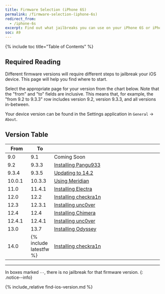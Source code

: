 ```yaml
---
title: Firmware Selection (iPhone 6S)
permalink: /firmware-selection-(iphone-6s)
redirect_from:
  - /iphone-6s
excerpt: Find out what jailbreaks you can use on your iPhone 6S or iPhone 6S Plus
soc: A9
---
```


{% include toc title="Table of Contents" %}

## Required Reading

Different firmware versions will require different steps to jailbreak your iOS device. This page will help you find where to start.

Select the appropriate page for your version from the chart below. Note that the "from" and "to" fields are inclusive. This means that, for example, the "from 9.2 to 9.3.3" row includes version 9.2, version 9.3.3, and all versions in-between.

Your device version can be found in the Settings application in `General` -> `About`.

## Version Table

<table class="version_table">
  <colgroup>
    <col span="1" style="width: 15%;">
    <col span="1" style="width: 15%;">
    <col span="1" style="width: 70%;">
  </colgroup>
  <thead>
    <tr>
      <th>From</th>
      <th>To</th>
      <th></th>
    </tr>
  </thead>
  <tbody>
    <tr>
      <td>9.0</td>
      <td>9.1</td>
      <td>Coming Soon</td>
    </tr>
    <tr>
      <td>9.2</td>
      <td>9.3.3</td>
      <td><a href="installing-pangu933">Installing Pangu933</a></td>
    </tr>
    <tr>
      <td>9.3.4</td>
      <td>9.3.5</td>
      <td><a href="updating-to-14-2">Updating to 14.2</a></td>
    </tr>
    <tr>
      <td>10.0.1</td>
      <td>10.3.3</td>
      <td><a href="using-meridian">Using Meridian</a></td>
    </tr>
    <tr>
      <td>11.0</td>
      <td>11.4.1</td>
      <td><a href="installing-electra">Installing Electra</a></td>
    </tr>
    <tr>
      <td>12.0</td>
      <td>12.2</td>
      <td><a href="installing-checkra1n">Installing checkra1n</a></td>
    </tr>
    <tr>
      <td>12.3</td>
      <td>12.3.1</td>
      <td><a href="installing-unc0ver">Installing unc0ver</a></td>
    </tr>
    <tr>
      <td>12.4</td>
      <td>12.4</td>
      <td><a href="installing-chimera">Installing Chimera</a></td>
    </tr>
    <tr>
      <td>12.4.1</td>
      <td>12.4.1</td>
      <td><a href="installing-unc0ver">Installing unc0ver</a></td>
    </tr>
    <tr>
      <td>13.0</td>
      <td>13.7</td>
      <td><a href="installing-odyssey">Installing Odyssey</a></td>
    </tr>
    <tr>
      <td>14.0</td>
      <td>{% include latestfw %}</td>
      <td><a href="installing-checkra1n">Installing checkra1n</a></td>
     </tr>
  </tbody>
</table>

---

In boxes marked `--`, there is no jailbreak for that firmware version.
{: .notice--info}

{% include_relative find-ios-version.md %}
